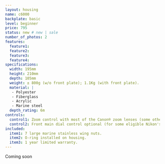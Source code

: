 ```yaml
---
layout: housing
name: c6000
backplate: basic
level: beginner
price: 795
status: new # new | sale
number_of_photos: 2
features:
  feature1:
  feature2:
  feature3:
  feature4:
specifications:
  width: 195mm
  height: 210mm
  depth: 105mm
  weight: ± 800g (w/o front plate); 1.1Kg (with front plate).
  material: |
   - Polyester
   - Fiberglass
   - Acrylic
   - Marine steel
  depth_rating: 6m
controls:
  control1: Zoom control with most of the Canon® zoom lenses (some other brands can be eligible too) optional.
  control2: Front main dial control optional (for some eligible Nikon's models).
included:
  item1: 7 large marine stainless wing nuts.
  item2: O-ring installed on housing.
  item3: 1 year limited warranty.
---
```

Coming soon
